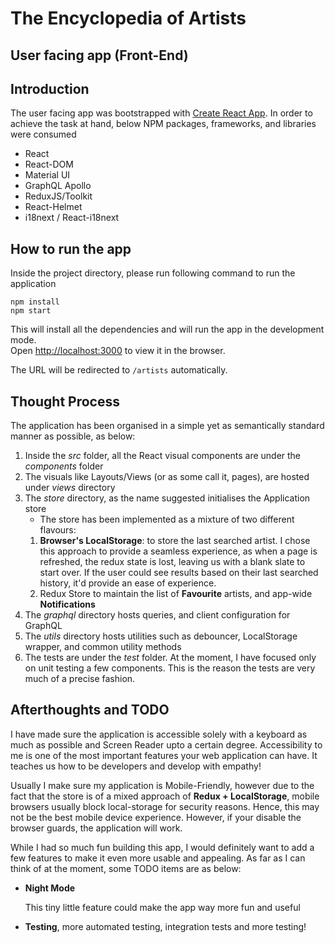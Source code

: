 # The Encyclopedia of Artists

## User facing app (Front-End)
## Introduction
The user facing app was bootstrapped with [Create React App](https://github.com/facebook/create-react-app).
In order to achieve the task at hand, below NPM packages, frameworks, and libraries were consumed
- React
- React-DOM
- Material UI
- GraphQL Apollo
- ReduxJS/Toolkit
- React-Helmet
- i18next / React-i18next

## How to run the app

Inside the project directory, please run following command to run the application

```shell
npm install
npm start
```

This will install all the dependencies and will run the app in the development mode.\
Open [http://localhost:3000](http://localhost:3000) to view it in the browser.

The URL will be redirected to ``/artists`` automatically.

## Thought Process

The application has been organised in a simple yet as semantically standard manner as possible, as below:
1. Inside the *src* folder, all the React visual components are under the *components* folder
2. The visuals like Layouts/Views (or as some call it, pages), are hosted under *views* directory
3. The *store* directory, as the name suggested initialises the Application store
   * The store has been implemented as a mixture of two different flavours:
    1. **Browser's LocalStorage**: to store the last searched artist. I chose this approach to provide a seamless experience, as when a page is refreshed, the redux state is lost, leaving us with a blank slate to start over.
    If the user could see results based on their last searched history, it'd provide an ease of experience.
   2. Redux Store to maintain the list of **Favourite** artists, and app-wide **Notifications**
4. The *graphql* directory hosts queries, and client configuration for GraphQL
5. The *utils* directory hosts utilities such as debouncer, LocalStorage wrapper, and common utility methods
6. The tests are under the *test* folder. At the moment, I have focused only on unit testing a few components. This is the reason the tests are very much of a precise fashion.

## Afterthoughts and TODO
I have made sure the application is accessible solely with a keyboard as much as possible and Screen Reader upto a certain degree. Accessibility to me is one of the most important features your web application can have.
It teaches us how to be developers and develop with empathy!

Usually I make sure my application is Mobile-Friendly, however due to the fact that the store is of a mixed approach of **Redux + LocalStorage**, mobile browsers usually block local-storage for security reasons. Hence, this may not be the best mobile device experience. However, if your disable the browser guards, the application will work.

While I had so much fun building this app, I would definitely want to add a few features to make it even more usable and appealing.
As far as I can think of at the moment, some TODO items are as below:

*   **Night Mode**

    This tiny little feature could make the app way more fun and useful

*   **Testing**, more automated testing, integration tests and more testing!

